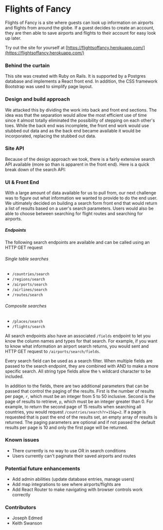 # Flights of Fancy
Flights of Fancy is a site where guests can look up information on airports and flights from around the globe. If a guest decides to create an account, they are then able to save airports and flights to their account for easy look up later.

Try out the site for yourself at [https://flightsoffancy.herokuapp.com/](https://flightsoffancy.herokuapp.com/)

### Behind the curtain
This site was created with Ruby on Rails. It is supported by a Postgres database and implements a React front end. In addition, the CSS framework Bootstrap was used to simplify page layout.

### Design and build approach
We attacked this by dividing the work into back and front end sections. The idea was that the separation would allow the most efficient use of time since it almost totally eliminated the possibility of stepping on each other's toes. While the back end was incomplete, the front end work would use stubbed out data and as the back end became available it would be incorporated, replacing the stubbed out data.

### Site API
Because of the design approach we took, there is a fairly extensive search API available (more so than is apparent in the front end). Here is a quick break down of the search API:

### UI & Front End
With a large amount of data available for us to pull from, our next challenge was to figure out what information we wanted to provide to do the end user. We ultimately decided on building a search form front end that would return a list of results based on a user's search parameters. Users would also be able to choose between searching for flight routes and searching for airports.

##### Endpoints
The following search endpoints are available and can be called using an HTTP GET request

###### Single table searches
- `/countries/search`
- `/regions/search`
- `/airports/search`
- `/airlines/search`
- `/routes/search`

###### Composite searches
- `/places/search`
- `/flights/search`

All search endpoints also have an associated `/fields` endpoint to let you know the column names and types for that search. For example, if you want to know what information an airport search returns, you would sent and HTTP GET request to `/airports/search/fields`.

Every search field can be used as a search filter. When multiple fields are passed to the search endpoint, they are combined with AND to make a more specific search. All string type fields allow the `%` wildcard character to be included.

In addition to the fields, there are two additional parameters that can be passed that control the paging of the results. First is the number of results per page, `r`, which must be an integer from 5 to 50 inclusive. Second is the page of results to retrieve, `p`, which must be an integer greater than 0. For example, to return the second page of 15 results when searching all countries, you would request `/countries/search?r=15&p=2`. If a page is requested that is past the end of the results set, an empty array of results is returned. The paging parameters are optional and if not passed the default results per page is 10 and only the first page will be returned.

### Known issues
- There currently is no way to use OR in search conditions
- Users currently can't paginate their saved airports and routes

### Potential future enhancements
- Add admin abilities (update database entries, manage users)
- Add map integrations to see where airports/flights are
- Add React Router to make navigating with browser controls work correctly

### Contributors
- Joseph Edmed
- Keith Swanson
